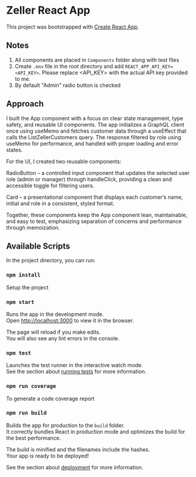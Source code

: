 # Zeller React App

This project was bootstrapped with [Create React App](https://github.com/facebook/create-react-app).

## Notes

1. All components are placed in `Components` folder along with test files
2. Create `.env` file in the root directory and add `REACT_APP_API_KEY=<API_KEY>`. Please replace <API_KEY> with the actual API key provided to me.
3. By default "Admin" radio button is checked

## Approach

I built the App component with a focus on clear state management, type safety, and reusable UI components. The app initializes a GraphQL client once using useMemo and fetches customer data through a useEffect that calls the ListZellerCustomers query. The response filtered by role using useMemo for performance, and handled with proper loading and error states.

For the UI, I created two reusable components:

RadioButton – a controlled input component that updates the selected user role (admin or manager) through handleClick, providing a clean and accessible toggle for filtering users.

Card – a presentational component that displays each customer’s name, initial and role in a consistent, styled format.

Together, these components keep the App component lean, maintainable, and easy to test, emphasizing separation of concerns and performance through memoization.

## Available Scripts

In the project directory, you can run:

### `npm install`

Setup the project

### `npm start`

Runs the app in the development mode.\
Open [http://localhost:3000](http://localhost:3000) to view it in the browser.

The page will reload if you make edits.\
You will also see any lint errors in the console.

### `npm test`

Launches the test runner in the interactive watch mode.\
See the section about [running tests](https://facebook.github.io/create-react-app/docs/running-tests) for more information.

### `npm run coverage`

To generate a code coverage report

### `npm run build`

Builds the app for production to the `build` folder.\
It correctly bundles React in production mode and optimizes the build for the best performance.

The build is minified and the filenames include the hashes.\
Your app is ready to be deployed!

See the section about [deployment](https://facebook.github.io/create-react-app/docs/deployment) for more information.
